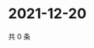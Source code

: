 # 2021-12-20

共 0 条

<!-- BEGIN WEIBO -->
<!-- 最后更新时间 Mon Dec 20 2021 03:00:53 GMT+0800 (China Standard Time) -->

<!-- END WEIBO -->
